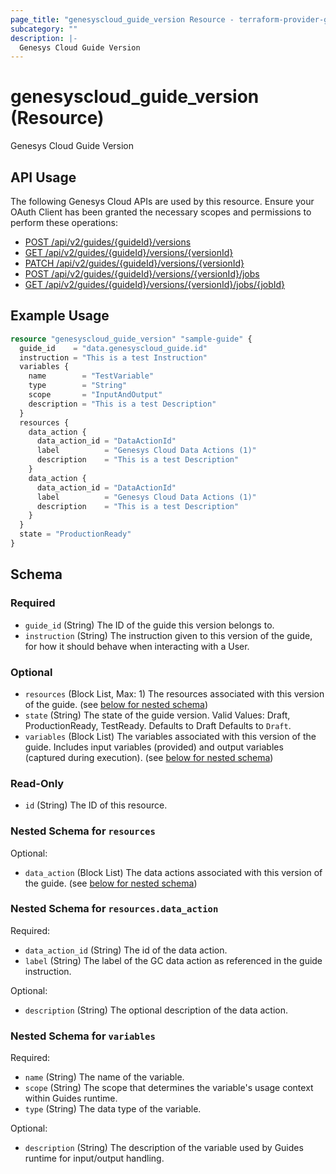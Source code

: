 ```yaml
---
page_title: "genesyscloud_guide_version Resource - terraform-provider-genesyscloud"
subcategory: ""
description: |-
  Genesys Cloud Guide Version
---
```

# genesyscloud_guide_version (Resource)

Genesys Cloud Guide Version

## API Usage
The following Genesys Cloud APIs are used by this resource. Ensure your OAuth Client has been granted the necessary scopes and permissions to perform these operations:

* [POST /api/v2/guides/{guideId}/versions](https://apicentral.genesys.cloud/api-explorer-standalone#post-api-v2-guides--guideId--versions)
* [GET /api/v2/guides/{guideId}/versions/{versionId}](https://apicentral.genesys.cloud/api-explorer-standalone#get-api-v2-guides--guideId--versions--versionId-)
* [PATCH /api/v2/guides/{guideId}/versions/{versionId}](https://apicentral.genesys.cloud/api-explorer-standalone#patch-api-v2-guides--guideId--versions--versionId-)
* [POST /api/v2/guides/{guideId}/versions/{versionId}/jobs](https://apicentral.genesys.cloud/api-explorer-standalone#post-api-v2-guides--guideId--versions--versionId--jobs)
* [GET /api/v2/guides/{guideId}/versions/{versionId}/jobs/{jobId}](https://apicentral.genesys.cloud/api-explorer-standalone#get-api-v2-guides--guideId--versions--versionId--jobs--jobId-)


## Example Usage

```terraform
resource "genesyscloud_guide_version" "sample-guide" {
  guide_id    = "data.genesyscloud_guide.id"
  instruction = "This is a test Instruction"
  variables {
    name        = "TestVariable"
    type        = "String"
    scope       = "InputAndOutput"
    description = "This is a test Description"
  }
  resources {
    data_action {
      data_action_id = "DataActionId"
      label          = "Genesys Cloud Data Actions (1)"
      description    = "This is a test Description"
    }
    data_action {
      data_action_id = "DataActionId"
      label          = "Genesys Cloud Data Actions (1)"
      description    = "This is a test Description"
    }
  }
  state = "ProductionReady"
}
```

<!-- schema generated by tfplugindocs -->
## Schema

### Required

- `guide_id` (String) The ID of the guide this version belongs to.
- `instruction` (String) The instruction given to this version of the guide, for how it should behave when interacting with a User.

### Optional

- `resources` (Block List, Max: 1) The resources associated with this version of the guide. (see [below for nested schema](#nestedblock--resources))
- `state` (String) The state of the guide version. Valid Values: Draft, ProductionReady, TestReady. Defaults to Draft Defaults to `Draft`.
- `variables` (Block List) The variables associated with this version of the guide. Includes input variables (provided) and output variables (captured during execution). (see [below for nested schema](#nestedblock--variables))

### Read-Only

- `id` (String) The ID of this resource.

<a id="nestedblock--resources"></a>
### Nested Schema for `resources`

Optional:

- `data_action` (Block List) The data actions associated with this version of the guide. (see [below for nested schema](#nestedblock--resources--data_action))

<a id="nestedblock--resources--data_action"></a>
### Nested Schema for `resources.data_action`

Required:

- `data_action_id` (String) The id of the data action.
- `label` (String) The label of the GC data action as referenced in the guide instruction.

Optional:

- `description` (String) The optional description of the data action.



<a id="nestedblock--variables"></a>
### Nested Schema for `variables`

Required:

- `name` (String) The name of the variable.
- `scope` (String) The scope that determines the variable's usage context within Guides runtime.
- `type` (String) The data type of the variable.

Optional:

- `description` (String) The description of the variable used by Guides runtime for input/output handling.

